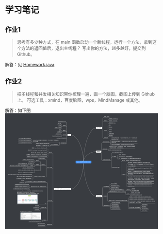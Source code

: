 # 学习笔记

## 作业1

> 思考有多少种方式，在 main 函数启动一个新线程，运行一个方法，拿到这个方法的返回值后，退出主线程？
> 写出你的方法，越多越好，提交到 Github。

解答：见 [Homework.java](Homework.java)

## 作业2

> 把多线程和并发相关知识带你梳理一遍，画一个脑图，截图上传到 Github 上。
> 可选工具：xmind，百度脑图，wps，MindManage 或其他。

解答：如下图 ![Java 多线程和并发总结](Java%20多线程和并发总结.png)

